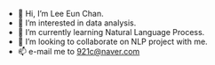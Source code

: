 - 👋 Hi, I’m Lee Eun Chan.
- 👀 I’m interested in data analysis.
- 🌱 I’m currently learning Natural Language Process.
- 💞️ I’m looking to collaborate on NLP project with me.
- 📫 e-mail me to 921c@naver.com

<!---
leeeunch/leeeunch is a ✨ special ✨ repository because its `README.md` (this file) appears on your GitHub profile.
You can click the Preview link to take a look at your changes.
--->
